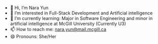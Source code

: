 - 👋 Hi, I’m Nara Yun
- 👀 I’m interested in Full-Stack Development and Artificial intelligence 
- 🌱 I’m currently learning: Major in Software Engineering and minor in artificial intelligence at McGill University (Currently U3)
- 📫 How to reach me: nara.yun@mail.mcgill.ca
- 😄 Pronouns: She/Her


<!---
NaraYun0614/NaraYun0614 is a ✨ special ✨ repository because its `README.md` (this file) appears on your GitHub profile.
You can click the Preview link to take a look at your changes.
--->
